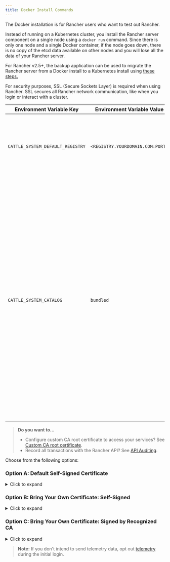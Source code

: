 ```yaml
---
title: Docker Install Commands
---
```


<head>
  <link rel="canonical" href="https://ranchermanager.docs.rancher.com/getting-started/installation-and-upgrade/other-installation-methods/air-gapped-helm-cli-install/docker-install-commands"/>
</head>

The Docker installation is for Rancher users who want to test out Rancher.

Instead of running on a Kubernetes cluster, you install the Rancher server component on a single node using a `docker run` command. Since there is only one node and a single Docker container, if the node goes down, there is no copy of the etcd data available on other nodes and you will lose all the data of your Rancher server.

For Rancher v2.5+, the backup application can be used to migrate the Rancher server from a Docker install to a Kubernetes install using [these steps.](../../../../how-to-guides/new-user-guides/backup-restore-and-disaster-recovery/migrate-rancher-to-new-cluster.md)

For security purposes, SSL (Secure Sockets Layer) is required when using Rancher. SSL secures all Rancher network communication, like when you login or interact with a cluster.

| Environment Variable Key         | Environment Variable Value       | Description     |
| -------------------------------- | -------------------------------- | ---- |
| `CATTLE_SYSTEM_DEFAULT_REGISTRY` | `<REGISTRY.YOURDOMAIN.COM:PORT>` | Configure Rancher server to always pull from your private registry when provisioning clusters.  |
| `CATTLE_SYSTEM_CATALOG`          | `bundled`                        | Configure Rancher server to use the packaged copy of Helm system charts. The [system charts](https://github.com/rancher/system-charts) repository contains all the catalog items required for features such as monitoring, logging, alerting and global DNS. These [Helm charts](https://github.com/rancher/system-charts) are located in GitHub, but since you are in an air gapped environment, using the charts that are bundled within Rancher is much easier than setting up a Git mirror. |

> **Do you want to...**
>
> - Configure custom CA root certificate to access your services? See [Custom CA root certificate](../../resources/custom-ca-root-certificates.md/).
> - Record all transactions with the Rancher API? See [API Auditing](../../../../reference-guides/single-node-rancher-in-docker/advanced-options.md#api-audit-log).

Choose from the following options:

### Option A: Default Self-Signed Certificate

<details id="option-a">
  <summary>Click to expand</summary>

If you are installing Rancher in a development or testing environment where identity verification isn't a concern, install Rancher using the self-signed certificate that it generates. This installation option omits the hassle of generating a certificate yourself.

Log into your Linux host, and then run the installation command below. When entering the command, use the table below to replace each placeholder.

| Placeholder                      | Description                                                                                                                   |
| -------------------------------- | ----------------------------------------------------------------------------------------------------------------------------- |
| `<REGISTRY.YOURDOMAIN.COM:PORT>` | Your private registry URL and port.                                                                                           |
| `<RANCHER_VERSION_TAG>`          | The release tag of the [Rancher version](../../../../reference-guides/installation-references/helm-chart-options.md) that you want to install. |

As of Rancher v2.5, privileged access is [required.](#privileged-access-for-rancher-v2-5)

```
docker run -d --restart=unless-stopped \
    -p 80:80 -p 443:443 \
    -e CATTLE_SYSTEM_DEFAULT_REGISTRY=<REGISTRY.YOURDOMAIN.COM:PORT> \ # Set a default private registry to be used in Rancher
    -e CATTLE_SYSTEM_CATALOG=bundled \ # Use the packaged Rancher system charts
    --privileged \
    <REGISTRY.YOURDOMAIN.COM:PORT>/rancher/rancher:<RANCHER_VERSION_TAG>
```

</details>

### Option B: Bring Your Own Certificate: Self-Signed

<details id="option-b">
  <summary>Click to expand</summary>

In development or testing environments where your team will access your Rancher server, create a self-signed certificate for use with your install so that your team can verify they're connecting to your instance of Rancher.

> **Prerequisites:**
> From a computer with an internet connection, create a self-signed certificate using [OpenSSL](https://www.openssl.org/) or another method of your choice.
>
> - The certificate files must be in PEM format.
> - In your certificate file, include all intermediate certificates in the chain. Order your certificates with your certificate first, followed by the intermediates. For an example, see [Certificate Troubleshooting.](../rancher-on-a-single-node-with-docker/certificate-troubleshooting.md)

After creating your certificate, log into your Linux host, and then run the installation command below. When entering the command, use the table below to replace each placeholder. Use the `-v` flag and provide the path to your certificates to mount them in your container.

| Placeholder                      | Description                                                                                                                   |
| -------------------------------- | ----------------------------------------------------------------------------------------------------------------------------- |
| `<CERT_DIRECTORY>`               | The path to the directory containing your certificate files.                                                                  |
| `<FULL_CHAIN.pem>`               | The path to your full certificate chain.                                                                                      |
| `<PRIVATE_KEY.pem>`              | The path to the private key for your certificate.                                                                             |
| `<CA_CERTS.pem>`                     | The path to the certificate authority's certificate.                                                                          |
| `<REGISTRY.YOURDOMAIN.COM:PORT>` | Your private registry URL and port.                                                                                           |
| `<RANCHER_VERSION_TAG>`          | The release tag of the [Rancher version](../../../../reference-guides/installation-references/helm-chart-options.md) that you want to install. |

As of Rancher v2.5, privileged access is [required.](#privileged-access-for-rancher-v2-5)

```
docker run -d --restart=unless-stopped \
    -p 80:80 -p 443:443 \
    -v /<CERT_DIRECTORY>/<FULL_CHAIN.pem>:/etc/rancher/ssl/cert.pem \
    -v /<CERT_DIRECTORY>/<PRIVATE_KEY.pem>:/etc/rancher/ssl/key.pem \
    -v /<CERT_DIRECTORY>/<CA_CERTS.pem>:/etc/rancher/ssl/cacerts.pem \
    -e CATTLE_SYSTEM_DEFAULT_REGISTRY=<REGISTRY.YOURDOMAIN.COM:PORT> \ # Set a default private registry to be used in Rancher
    -e CATTLE_SYSTEM_CATALOG=bundled \ # Use the packaged Rancher system charts
    --privileged \
    <REGISTRY.YOURDOMAIN.COM:PORT>/rancher/rancher:<RANCHER_VERSION_TAG>
```

</details>

### Option C: Bring Your Own Certificate: Signed by Recognized CA

<details id="option-c">
  <summary>Click to expand</summary>

In development or testing environments where you're exposing an app publicly, use a certificate signed by a recognized CA so that your user base doesn't encounter security warnings.

> **Prerequisite:** The certificate files must be in PEM format.

After obtaining your certificate, log into your Linux host, and then run the installation command below. When entering the command, use the table below to replace each placeholder. Because your certificate is signed by a recognized CA, mounting an additional CA certificate file is unnecessary.

| Placeholder                      | Description                                                                                                                   |
| -------------------------------- | ----------------------------------------------------------------------------------------------------------------------------- |
| `<CERT_DIRECTORY>`               | The path to the directory containing your certificate files.                                                                  |
| `<FULL_CHAIN.pem>`               | The path to your full certificate chain.                                                                                      |
| `<PRIVATE_KEY.pem>`              | The path to the private key for your certificate.                                                                             |
| `<REGISTRY.YOURDOMAIN.COM:PORT>` | Your private registry URL and port.                                                                                           |
| `<RANCHER_VERSION_TAG>`          | The release tag of the [Rancher version](../../../../reference-guides/installation-references/helm-chart-options.md) that you want to install. |

> **Note:** Use the `--no-cacerts` as argument to the container to disable the default CA certificate generated by Rancher.

As of Rancher v2.5, privileged access is [required.](#privileged-access-for-rancher-v2-5)

```
docker run -d --restart=unless-stopped \
    -p 80:80 -p 443:443 \
    --no-cacerts \
    -v /<CERT_DIRECTORY>/<FULL_CHAIN.pem>:/etc/rancher/ssl/cert.pem \
    -v /<CERT_DIRECTORY>/<PRIVATE_KEY.pem>:/etc/rancher/ssl/key.pem \
    -e CATTLE_SYSTEM_DEFAULT_REGISTRY=<REGISTRY.YOURDOMAIN.COM:PORT> \ # Set a default private registry to be used in Rancher
    -e CATTLE_SYSTEM_CATALOG=bundled \ # Use the packaged Rancher system charts
    --privileged
    <REGISTRY.YOURDOMAIN.COM:PORT>/rancher/rancher:<RANCHER_VERSION_TAG>
```

</details>



> **Note:** If you don't intend to send telemetry data, opt out [telemetry](../../../../faq/telemetry.md) during the initial login.

